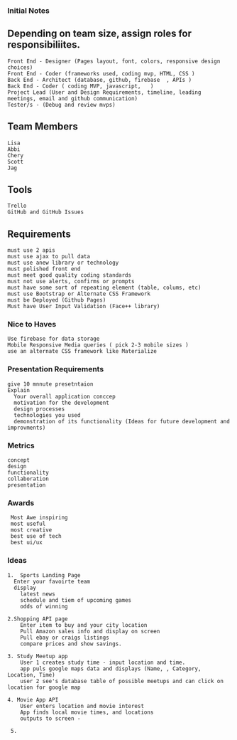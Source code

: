 ### Initial Notes

## Depending on team size, assign roles for responsibiliites.

    Front End - Designer (Pages layout, font, colors, responsive design choices)  
    Front End - Coder (frameworks used, coding mvp, HTML, CSS )  
    Back End - Architect (database, github, firebase  , APIs )
    Back End - Coder ( coding MVP, javascript,   )
    Project Lead (User and Design Requirements, timeline, leading meetings, email and github communication)  
    Tester/s - (Debug and review mvps)  
  
  
 ## Team Members
    Lisa
    Abbi
    Chery
    Scott
    Jag
  
 ## Tools
    Trello
    GitHub and GitHub Issues
  
  
##  Requirements
  
    must use 2 apis  
    must use ajax to pull data  
    must use anew library or technology  
    must polished front end  
    must meet good quality coding standards  
    must not use alerts, confirms or prompts  
    must have some sort of repeating element (table, colums, etc)    
    must use Bootstrap or Alternate CSS Framework  
    must be Deployed (Github Pages)  
    Must have User Input Validation (Face++ library)  
  
###  Nice to Haves  
    Use firebase for data storage  
    Mobile Responsive Media queries ( pick 2-3 mobile sizes )  
    use an alternate CSS framework like Materialize  
  
###  Presentation Requirements  
    give 10 mnnute presetntaion  
    Explain  
      Your overall application conccep  
      motivation for the development  
      design processes  
      technologies you used  
      demonstration of its functionality (Ideas for future development and improvments)  

 ### Metrics  
    concept  
    design  
    functionality  
    collaboration  
    presentation  
    
 ###  Awards
     Most Awe inspiring
     most useful
     most creative
     best use of tech
     best ui/ux

   
  ### Ideas  
    1.  Sports Landing Page
      Enter your favoirte team
      display
        latest news
        schedule and tiem of upcoming games
        odds of winning

    2.Shopping API page
        Enter item to buy and your city location
        Pull Amazon sales info and display on screen
        Pull ebay or craigs listings 
        compare prices and show savings.
  
    3. Study Meetup app
        User 1 creates study time - input location and time.
        app puls google maps data and displays (Name, , Category, Location, Time)
        user 2 see's database table of possible meetups and can click on location for google map
  
    4. Movie App API
        User enters location and movie interest
        App finds local movie times, and locations
        outputs to screen - 
        
     5. 
  
  

  
  
  

